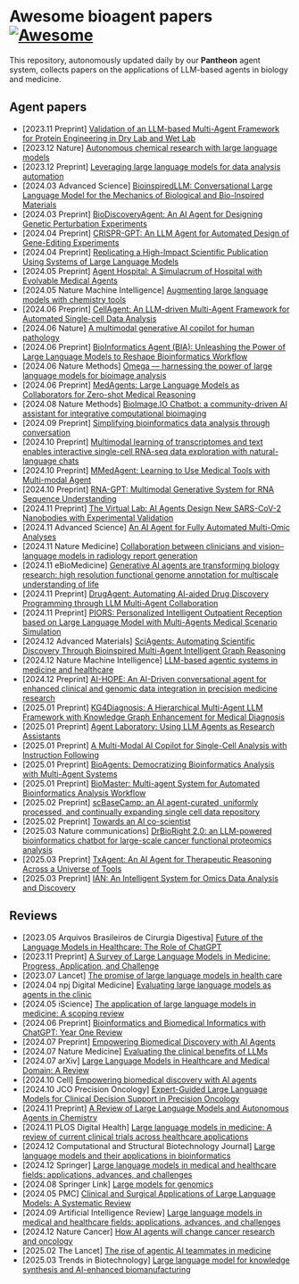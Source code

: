 # Awesome bioagent papers [![Awesome](https://awesome.re/badge.svg)](https://awesome.re)

This repository, autonomously updated daily by our **Pantheon** agent system, collects papers on the applications of LLM-based agents in biology and medicine.

## Agent papers

- [2023.11 Preprint] [Validation of an LLM-based Multi-Agent Framework for Protein Engineering in Dry Lab and Wet Lab](https://arxiv.org/abs/2411.06029v1)
- [2023.12 Nature] [Autonomous chemical research with large language models](https://www.nature.com/articles/s41586-023-06792-0)
- [2023.12 Preprint] [Leveraging large language models for data analysis automation](https://www.biorxiv.org/content/10.1101/2023.12.11.571140v2.abstract)
- [2024.03 Advanced Science] [BioinspiredLLM: Conversational Large Language Model for the Mechanics of Biological and Bio-Inspired Materials](https://onlinelibrary.wiley.com/doi/full/10.1002/advs.202306724)
- [2024.03 Preprint] [BioDiscoveryAgent: An AI Agent for Designing Genetic Perturbation Experiments](https://arxiv.org/abs/2405.17631)
- [2024.04 Preprint] [CRISPR-GPT: An LLM Agent for Automated Design of Gene-Editing Experiments](https://arxiv.org/abs/2404.18021)
- [2024.04 Preprint] [Replicating a High-Impact Scientific Publication Using Systems of Large Language Models](https://www.biorxiv.org/content/10.1101/2024.04.08.588614v2.abstract)
- [2024.05 Preprint] [Agent Hospital: A Simulacrum of Hospital with Evolvable Medical Agents](https://arxiv.org/abs/2405.02957)
- [2024.05 Nature Machine Intelligence] [Augmenting large language models with chemistry tools](https://www.nature.com/articles/s42256-024-00832-8?fromPaywallRec=false)
- [2024.06 Preprint] [CellAgent: An LLM-driven Multi-Agent Framework for Automated Single-cell Data Analysis](https://www.biorxiv.org/content/10.1101/2024.05.13.593861v3)
- [2024.06 Nature] [A multimodal generative AI copilot for human pathology](https://www.nature.com/articles/s41586-024-07618-3)
- [2024.06 Preprint] [BioInformatics Agent (BIA): Unleashing the Power of Large Language Models to Reshape Bioinformatics Workflow](https://www.biorxiv.org/content/10.1101/2024.05.22.595240v2)
- [2024.06 Nature Methods] [Omega — harnessing the power of large language models for bioimage analysis](https://www.nature.com/articles/s41592-024-02310-w)
- [2024.06 Preprint] [MedAgents: Large Language Models as Collaborators for Zero-shot Medical Reasoning](https://arxiv.org/abs/2311.10537)
- [2024.08 Nature Methods] [BioImage.IO Chatbot: a community-driven AI assistant for integrative computational bioimaging](https://www.nature.com/articles/s41592-024-02370-y)
- [2024.09 Preprint] [Simplifying bioinformatics data analysis through conversation](https://www.biorxiv.org/content/10.1101/2023.10.29.564479v2.abstract)
- [2024.10 Preprint] [Multimodal learning of transcriptomes and text enables interactive single-cell RNA-seq data exploration with natural-language chats](https://www.biorxiv.org/content/10.1101/2024.10.15.618501v1)
- [2024.10 Preprint] [MMedAgent: Learning to Use Medical Tools with Multi-modal Agent](https://arxiv.org/abs/2407.02483)
- [2024.10 Preprint] [RNA-GPT: Multimodal Generative System for RNA Sequence Understanding](https://arxiv.org/abs/2411.08900)
- [2024.11 Preprint] [The Virtual Lab: AI Agents Design New SARS-CoV-2 Nanobodies with Experimental Validation](https://www.biorxiv.org/content/10.1101/2024.11.11.623004v1)
- [2024.11 Advanced Science] [An AI Agent for Fully Automated Multi-Omic Analyses](https://onlinelibrary.wiley.com/doi/10.1002/advs.202407094)
- [2024.11 Nature Medicine] [Collaboration between clinicians and vision–language models in radiology report generation](https://www.nature.com/articles/s41591-024-03302-1)
- [2024.11 eBioMedicine] [Generative AI agents are transforming biology research: high resolution functional genome annotation for multiscale understanding of life](https://www.thelancet.com/journals/ebiom/article/PIIS2352-3964(24)00482-1/fulltext)
- [2024.11 Preprint] [DrugAgent: Automating AI-aided Drug Discovery Programming through LLM Multi-Agent Collaboration](https://arxiv.org/abs/2411.15692v1)
- [2024.11 Preprint] [PIORS: Personalized Intelligent Outpatient Reception based on Large Language Model with Multi-Agents Medical Scenario Simulation](https://arxiv.org/abs/2411.13902)
- [2024.12 Advanced Materials] [SciAgents: Automating Scientific Discovery Through Bioinspired Multi-Agent Intelligent Graph Reasoning](https://onlinelibrary.wiley.com/doi/full/10.1002/adma.202413523)
- [2024.12 Nature Machine Intelligence] [LLM-based agentic systems in medicine and healthcare](https://www.nature.com/articles/s42256-024-00944-1)
- [2024.12 Preprint] [AI-HOPE: An AI-Driven conversational agent for enhanced clinical and genomic data integration in precision medicine research](https://www.medrxiv.org/content/10.1101/2024.11.27.24318113v4)
- [2025.01 Preprint] [KG4Diagnosis: A Hierarchical Multi-Agent LLM Framework with Knowledge Graph Enhancement for Medical Diagnosis](https://arxiv.org/abs/2412.16833)
- [2025.01 Preprint] [Agent Laboratory: Using LLM Agents as Research Assistants](https://arxiv.org/abs/2501.04227)
- [2025.01 Preprint] [A Multi-Modal AI Copilot for Single-Cell Analysis with Instruction Following](https://arxiv.org/abs/2501.08187)
- [2025.01 Preprint] [BioAgents: Democratizing Bioinformatics Analysis with Multi-Agent Systems](https://arxiv.org/abs/2501.06314)
- [2025.01 Preprint] [BioMaster: Multi-agent System for Automated Bioinformatics Analysis Workflow](https://www.biorxiv.org/content/10.1101/2025.01.23.634608v1)
- [2025.02 Preprint] [scBaseCamp: an AI agent-curated, uniformly processed, and continually expanding single cell data repository](https://arcinstitute.org/manuscripts/scBaseCamp)
- [2025.02 Preprint] [Towards an AI co-scientist](https://arxiv.org/abs/2502.18864)
- [2025.03 Nature communications] [DrBioRight 2.0: an LLM-powered bioinformatics chatbot for large-scale cancer functional proteomics analysis](https://www.nature.com/articles/s41467-025-57430-4)
- [2025.03 Preprint] [TxAgent: An AI Agent for Therapeutic Reasoning Across a Universe of Tools](https://arxiv.org/abs/2503.10970)
- [2025.03 Preprint] [IAN: An Intelligent System for Omics Data Analysis and Discovery](https://www.biorxiv.org/content/10.1101/2025.03.06.640921v1)

## Reviews

- [2023.05 Arquivos Brasileiros de Cirurgia Digestiva] [Future of the Language Models in Healthcare: The Role of ChatGPT](https://pmc.ncbi.nlm.nih.gov/articles/PMC10168663/)
- [2023.11 Preprint] [A Survey of Large Language Models in Medicine: Progress, Application, and Challenge](https://arxiv.org/abs/2311.05112)
- [2023.07 Lancet] [The promise of large language models in health care](https://www.thelancet.com/journals/lancet/article/PIIS0140-6736(23)00216-7/fulltext)
- [2024.04 npj Digital Medicine] [Evaluating large language models as agents in the clinic](https://www.nature.com/articles/s41746-024-01083-y)
- [2024.05 iScience] [The application of large language models in medicine: A scoping review](https://www.sciencedirect.com/science/article/pii/S2589004224009350)
- [2024.06 Preprint] [Bioinformatics and Biomedical Informatics with ChatGPT: Year One Review](https://arxiv.org/abs/2403.15274)
- [2024.07 Preprint] [Empowering Biomedical Discovery with AI Agents](https://arxiv.org/abs/2404.02831v1)
- [2024.07 Nature Medicine] [Evaluating the clinical benefits of LLMs](https://doi.org/10.1038/s41591-024-03181-6)
- [2024.07 arXiv] [Large Language Models in Healthcare and Medical Domain: A Review](https://arxiv.org/abs/2401.06775v2)
- [2024.10 Cell] [Empowering biomedical discovery with AI agents](https://www.sciencedirect.com/science/article/pii/S0092867424010705)
- [2024.10 JCO Precision Oncology] [Expert-Guided Large Language Models for Clinical Decision Support in Precision Oncology](https://ascopubs.org/doi/10.1200/PO-24-00478)
- [2024.11 Preprint] [A Review of Large Language Models and Autonomous Agents in Chemistry](https://arxiv.org/abs/2407.01603)
- [2024.11 PLOS Digital Health] [Large language models in medicine: A review of current clinical trials across healthcare applications](https://doi.org/10.1371/journal.pdig.0000662)
- [2024.12 Computational and Structural Biotechnology Journal] [Large language models and their applications in bioinformatics](https://doi.org/10.1016/j.csbj.2024.09.031)
- [2024.12 Springer] [Large language models in medical and healthcare fields: applications, advances, and challenges](https://link.springer.com/article/10.1007/s10462-024-10921-0)
- [2024.08 Springer Link] [Large models for genomics](https://doi.org/10.1038/s41592-023-02105-5)
- [2024.05 PMC] [Clinical and Surgical Applications of Large Language Models: A Systematic Review](https://pmc.ncbi.nlm.nih.gov/articles/PMC11172607/)
- [2024.09 Artificial Intelligence Review] [Large language models in medical and healthcare fields: applications, advances, and challenges](https://link.springer.com/article/10.1007/s10462-024-10921-0)
- [2024.12 Nature Cancer] [How AI agents will change cancer research and oncology](https://www.nature.com/articles/s43018-024-00861-7)
- [2025.02 The Lancet] [The rise of agentic AI teammates in medicine](https://www.thelancet.com/journals/lancet/article/PIIS0140-6736(25)00202-8/abstract)
- [2025.03 Trends in Biotechnology] [Large language model for knowledge synthesis and AI-enhanced biomanufacturing](https://www.cell.com/trends/biotechnology/fulltext/S0167-7799(25)00045-9#:~:text=LLMs%20empower%20metabolic%20models%20to,gain%20new%20insights%20and%20predictions)
